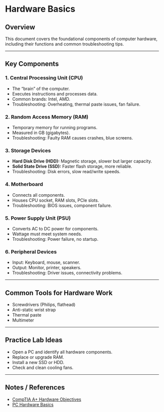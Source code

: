 # Hardware Basics

## Overview
This document covers the foundational components of computer hardware, including their functions and common troubleshooting tips.

---

## Key Components

### 1. Central Processing Unit (CPU)
- The “brain” of the computer.
- Executes instructions and processes data.
- Common brands: Intel, AMD.
- Troubleshooting: Overheating, thermal paste issues, fan failure.

### 2. Random Access Memory (RAM)
- Temporary memory for running programs.
- Measured in GB (gigabytes).
- Troubleshooting: Faulty RAM causes crashes, blue screens.

### 3. Storage Devices
- **Hard Disk Drive (HDD):** Magnetic storage, slower but larger capacity.
- **Solid State Drive (SSD):** Faster flash storage, more reliable.
- Troubleshooting: Disk errors, slow read/write speeds.

### 4. Motherboard
- Connects all components.
- Houses CPU socket, RAM slots, PCIe slots.
- Troubleshooting: BIOS issues, component failure.

### 5. Power Supply Unit (PSU)
- Converts AC to DC power for components.
- Wattage must meet system needs.
- Troubleshooting: Power failure, no startup.

### 6. Peripheral Devices
- Input: Keyboard, mouse, scanner.
- Output: Monitor, printer, speakers.
- Troubleshooting: Driver issues, connectivity problems.

---

## Common Tools for Hardware Work
- Screwdrivers (Philips, flathead)
- Anti-static wrist strap
- Thermal paste
- Multimeter

---

## Practice Lab Ideas
- Open a PC and identify all hardware components.
- Replace or upgrade RAM.
- Install a new SSD or HDD.
- Check and clean cooling fans.

---

## Notes / References
- [CompTIA A+ Hardware Objectives](https://www.comptia.org/certifications/a)
- [PC Hardware Basics](https://www.crucial.com/articles/about-memory/what-is-ram)
